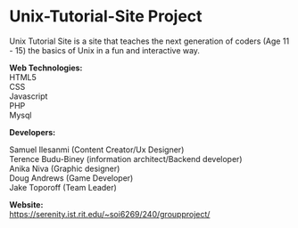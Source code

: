 # Unix-Tutorial-Site Project
Unix Tutorial Site is a site that teaches the next generation of coders (Age 11 - 15) the basics of Unix in a fun and interactive way.

<b>Web Technologies:</b></br>
HTML5</br>
CSS</br>
Javascript</br>
PHP</br>
Mysql</br>

<b>Developers:</b></br>

Samuel Ilesanmi (Content Creator/Ux Designer)</br>
Terence Budu-Biney (information architect/Backend developer)</br>
Anika Niva (Graphic designer)</br>
Doug Andrews (Game Developer)</br>
Jake Toporoff (Team Leader)</br>


<b>Website:</b></br>
https://serenity.ist.rit.edu/~soi6269/240/groupproject/
